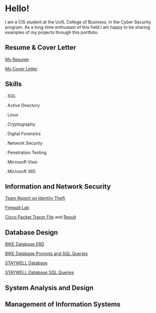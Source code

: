 # Hello!


I am a CIS student at the UofL College of Business, in the Cyber Security program. As a long-time enthusiast of this field I am happy to be sharing examples of my projects through this portfolio. 

## Resume & Cover Letter

[My Resume](https://github.com/MayaLeneave/Maya-Harden/blob/608c491e8267cdccd57dcb5c8221cb9e26f50cdc/Harden_Resume1.pdf)

[My Cover Letter](https://github.com/MayaLeneave/Maya-Harden/blob/54a3ebbed89c6ac6aa4b363dffe410e0937701e4/VSO_CoverLetter.pdf)

## Skills

. SQL

. Active Directory

. Linux

. Cryptography

. Digital Forensics

. Network Security

. Penetration Testing

. Microsoft Visio

. Microsoft 365

## Information and Network Security

[Team Report on Identity Theft](https://github.com/MayaLeneave/Maya-Harden/blob/608c491e8267cdccd57dcb5c8221cb9e26f50cdc/Final%20Project%20Status%20Report%20Team%208.docx)

[Firewall Lab](https://github.com/MayaLeneave/Maya-Harden/blob/73a15ce77fcdd47bbfdad6d0e3c0a74e68f94285/Lab-LinixFirewall-MaH.pdf)

[Cisco Packet Tracer File](https://github.com/MayaLeneave/Maya-Harden/blob/a21cebd5cc8b08d9d894247329d3388f377ef7d7/harden.pkt) and [Result](https://github.com/MayaLeneave/Maya-Harden/blob/24b440a714b78adc3e3beaaa035f478156365000/Lab%2B3-MaH.pdf)

## Database Design

[BIKE Database ERD](https://github.com/MayaLeneave/MayaLeneave/blob/62013b3a51a604d13a918bba88cc0dbc61961d2c/Bike_ERD.png)

[BIKE Database Prompts and SQL Queries]()

[STAYWELL Database]()

[STAYWELL Database SQL Queries]()

## System Analysis and Design

## Management of Information Systems
